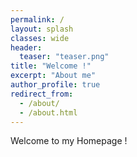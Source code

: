 ```yaml
---
permalink: /
layout: splash
classes: wide
header:
  teaser: "teaser.png"
title: "Welcome !"
excerpt: "About me"
author_profile: true
redirect_from: 
  - /about/
  - /about.html
---
```



Welcome to my Homepage !
